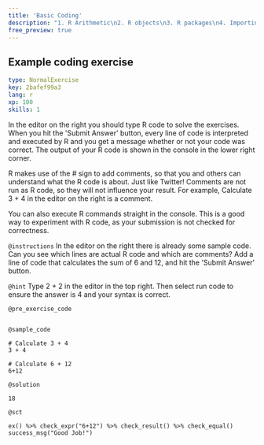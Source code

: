 ```yaml
---
title: 'Basic Coding'
description: "1. R Arithmetic\n2. R objects\n3. R packages\n4. Importing/exporting data sets"
free_preview: true
---
```


## Example coding exercise

```yaml
type: NormalExercise
key: 2bafef99a3
lang: r
xp: 100
skills: 1
```

In the editor on the right you should type R code to solve the exercises. When you hit the 'Submit Answer' button, every line of code is interpreted and executed by R and you get a message whether or not your code was correct. The output of your R code is shown in the console in the lower right corner.

R makes use of the # sign to add comments, so that you and others can understand what the R code is about. Just like Twitter! Comments are not run as R code, so they will not influence your result. For example, Calculate 3 + 4 in the editor on the right is a comment.

You can also execute R commands straight in the console. This is a good way to experiment with R code, as your submission is not checked for correctness.

`@instructions`
In the editor on the right there is already some sample code. Can you see which lines are actual R code and which are comments?
Add a line of code that calculates the sum of 6 and 12, and hit the 'Submit Answer' button.

`@hint`
Type 2 + 2 in the editor in the top right.  Then select run code to ensure the answer is 4 and your syntax is correct.

`@pre_exercise_code`
```{r}

```

`@sample_code`
```{r}
# Calculate 3 + 4
3 + 4

# Calculate 6 + 12
6+12
```

`@solution`
```{r}
18
```

`@sct`
```{r}
ex() %>% check_expr("6+12") %>% check_result() %>% check_equal()
success_msg("Good Job!")
```
